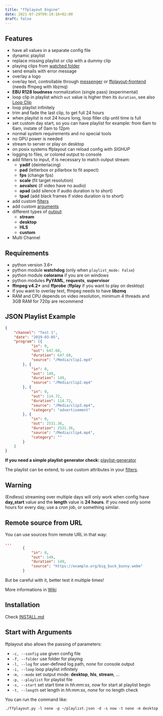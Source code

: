 ```yaml
---
title: "ffplayout Engine"
date: 2021-07-29T09:19:16+02:00
draft: false
---
```


**Features**
-----

- have all values in a separate config file
- dynamic playlist
- replace missing playlist or clip with a dummy clip
- playing clips from [watched folder](https://github.com/ffplayout/ffplayout_engine/wiki/Watch-Folder)
- send emails with error message
- overlay a logo
- overlay text, controllable through [messenger](https://github.com/ffplayout/messenger) or [ffplayout-frontend](https://github.com/ffplayout/ffplayout-frontend) (needs ffmpeg with libzmq)
- **EBU R128 loudness** normalization (single pass) (experimental)
- loop clip in playlist which `out` value is higher then its `duration`, see also [Loop Clip](https://github.com/ffplayout/ffplayout_engine/wiki/Loop-Clip)
- loop playlist infinitely
- trim and fade the last clip, to get full 24 hours
- when playlist is not 24 hours long, loop filler clip until time is full
- set custom day start, so you can have playlist for example: from 6am to 6am, instate of 0am to 12pm
- normal system requirements and no special tools
- no GPU power is needed
- stream to server or play on desktop
- on posix systems ffplayout can reload config with *SIGHUP*
- logging to files, or colored output to console
- add filters to input, if is necessary to match output stream:
  - **yadif** (deinterlacing)
  - **pad** (letterbox or pillarbox to fit aspect)
  - **fps** (change fps)
  - **scale** (fit target resolution)
  - **aevalsrc** (if video have no audio)
  - **apad** (add silence if audio duration is to short)
  - **tpad** (add black frames if video duration is to short)
- add custom [filters](https://github.com/ffplayout/ffplayout_engine/tree/master/ffplayout/filters)
- add custom [arguments](https://github.com/ffplayout/ffplayout_engine/tree/master/ffplayout/config)
- different types of [output](https://github.com/ffplayout/ffplayout_engine/wiki/Outputs):
  - **stream**
  - **desktop**
  - **HLS**
  - **custom**
- Multi Channel

Requirements
-----

- python version 3.6+
- python module **watchdog** (only when `playlist_mode: False`)
- python module **colorama** if you are on windows
- python modules **PyYAML**, **requests**, **supervisor**
- **ffmpeg v4.2+** and **ffprobe** (**ffplay** if you want to play on desktop)
- if you want to overlay text, ffmpeg needs to have **libzmq**
- RAM and CPU depends on video resolution, minimum 4 threads and 3GB RAM for 720p are recommend

JSON Playlist Example
-----

```json
{
    "channel": "Test 1",
    "date": "2019-03-05",
    "program": [{
            "in": 0,
            "out": 647.68,
            "duration": 647.68,
            "source": "/Media/clip1.mp4"
        }, {
            "in": 0,
            "out": 149,
            "duration": 149,
            "source": "/Media/clip2.mp4"
        }, {
            "in": 0,
            "out": 114.72,
            "duration": 114.72,
            "source": "/Media/clip3.mp4",
            "category": "advertisement"
        }, {
            "in": 0,
            "out": 2531.36,
            "duration": 2531.36,
            "source": "/Media/clip4.mp4",
            "category": ""
        }
    ]
}
```

**If you need a simple playlist generator check:** [playlist-generator](https://github.com/ffplayout/playlist-generator)

The playlist can be extend, to use custom attributes in your [filters](/ffplayout/filters/).

**Warning**
-----

(Endless) streaming over multiple days will only work when config have **day_start** value and the **length** value is **24 hours**. If you need only some hours for every day, use a *cron* job, or something similar.

Remote source from URL
-----

You can use sources from remote URL in that way:

```json
...
        {
            "in": 0,
            "out": 149,
            "duration": 149,
            "source": "https://example.org/big_buck_bunny.webm"
        }
```

But be careful with it, better test it multiple times!

More informations in [Wiki](https://github.com/ffplayout/ffplayout_engine/wiki/Remote-URL-Source)

Installation
-----

Check [INSTALL.md](docs/INSTALL.md)

Start with Arguments
-----

ffplayout also allows the passing of parameters:

- `-c, --config` use given config file
- `-f, --folder` use folder for playing
- `-l, --log` for user-defined log path, *none* for console output
- `-i, --loop` loop playlist infinitely
- `-m, --mode` set output mode: **desktop**, **hls**, **stream**, ...
- `-p, --playlist` for playlist file
- `-s, --start` set start time in *hh:mm:ss*, *now* for start at playlist begin
- `-t, --length` set length in *hh:mm:ss*, *none* for no length check

You can run the command like:

```SHELL
./ffplayout.py -l none -p ~/playlist.json -d -s now -t none -m desktop
```
